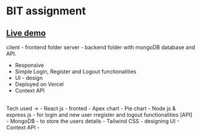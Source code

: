 # BIT assignment 

<h2><a href="https://assignment-bit.vercel.app">Live demo </a></h2> 

client - frontend folder
server - backend folder with  mongoDB database and API.
<br/>

- Responsive
- Simple Login, Register and Logout functionalities
- UI - design
- Deployed on Vercel
- Context API

<br/>
Tech used → 
- React js - fronted
- Apex chart - Pie chart
- Node js & express js - for login and new user rregister and logout functionalities [API]
- MongoDB - to store the users details
- Tailwind CSS - designing UI
- Context API - 
